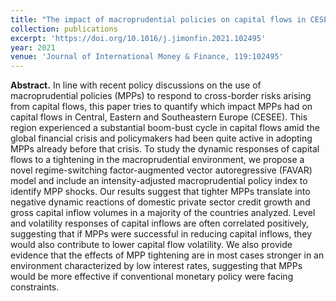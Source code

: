 ```yaml
---
title: "The impact of macroprudential policies on capital flows in CESEE"
collection: publications
excerpt: 'https://doi.org/10.1016/j.jimonfin.2021.102495'
year: 2021
venue: 'Journal of International Money & Finance, 119:102495'
---
```

**Abstract.** In line with recent policy discussions on the use of macroprudential policies (MPPs) to respond to cross-border risks arising from capital flows, this paper tries to quantify which impact MPPs had on capital flows in Central, Eastern and Southeastern Europe (CESEE). This region experienced a substantial boom-bust cycle in capital flows amid the global financial crisis and policymakers had been quite active in adopting MPPs already before that crisis. To study the dynamic responses of capital flows to a tightening in the macroprudential environment, we propose a novel regime-switching factor-augmented vector autoregressive (FAVAR) model and include an intensity-adjusted macroprudential policy index to identify MPP shocks. Our results suggest that tighter MPPs translate into negative dynamic reactions of domestic private sector credit growth and gross capital inflow volumes in a majority of the countries analyzed. Level and volatility responses of capital inflows are often correlated positively, suggesting that if MPPs were successful in reducing capital inflows, they would also contribute to lower capital flow volatility. We also provide evidence that the effects of MPP tightening are in most cases stronger in an environment characterized by low interest rates, suggesting that MPPs would be more effective if conventional monetary policy were facing constraints.
